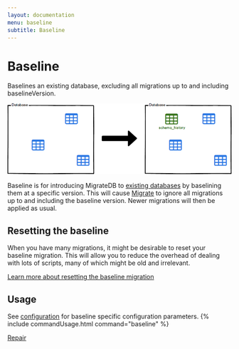 ```yaml
---
layout: documentation
menu: baseline
subtitle: Baseline
---
```


# Baseline

Baselines an existing database, excluding all migrations up to and including baselineVersion.

![Baseline](/assets/balsamiq/command-baseline.png)

Baseline is for introducing MigrateDB to [existing databases](/documentation/learnmore/existing) by baselining them
at a specific version. This will cause [Migrate](/documentation/command/migrate) to ignore all migrations
up to and including the baseline version. Newer migrations will then be applied as usual.

## Resetting the baseline

When you have many migrations, it might be desirable to reset your baseline migration. This will allow you to reduce the
overhead of dealing with lots of scripts, many of which might be old and irrelevant.

<a class="btn btn-primary" href="reset-the-baseline-migration">Learn more about resetting the baseline migration</a>

## Usage

See [configuration](/documentation/configuration/parameters/#baseline) for baseline specific configuration parameters.
{% include commandUsage.html command="baseline" %}

<p class="next-steps">
    <a class="btn btn-primary" href="/documentation/command/repair">Repair <i class="fa fa-arrow-right"></i></a>
</p>
